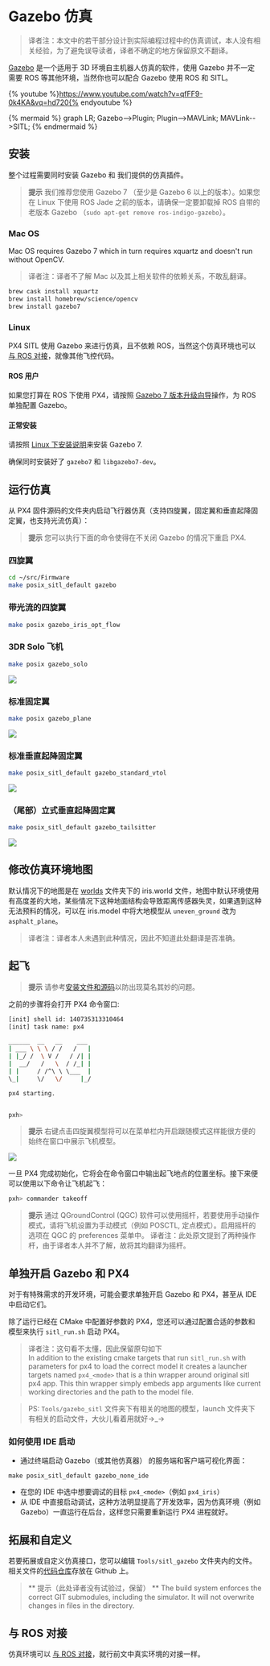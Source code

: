 # Gazebo 仿真
> 译者注：本文中的若干部分设计到实际编程过程中的仿真调试，本人没有相关经验，为了避免误导读者，译者不确定的地方保留原文不翻译。

[Gazebo](http://gazebosim.org) 是一个适用于 3D 环境自主机器人仿真的软件，使用 Gazebo 并不一定需要 ROS 等其他环境，当然你也可以配合 Gazebo 使用 ROS 和 SITL。

{% youtube %}https://www.youtube.com/watch?v=qfFF9-0k4KA&vq=hd720{% endyoutube %}


{% mermaid %}
graph LR;
  Gazebo-->Plugin;
  Plugin-->MAVLink;
  MAVLink-->SITL;
{% endmermaid %}

## 安装

整个过程需要同时安装 Gazebo 和 我们提供的仿真插件。

> **提示** 我们推荐您使用 Gazebo 7 （至少是 Gazebo 6 以上的版本）。如果您在 Linux 下使用 ROS Jade 之前的版本，请确保一定要卸载掉 ROS 自带的老版本 Gazebo （`sudo apt-get remove ros-indigo-gazebo`）。

### Mac OS

Mac OS requires Gazebo 7 which in turn requires xquartz and doesn't run without OpenCV.
> 译者注：译者不了解 Mac 以及其上相关软件的依赖关系，不敢乱翻译。

```sh
brew cask install xquartz
brew install homebrew/science/opencv
brew install gazebo7
```

### Linux

PX4 SITL 使用 Gazebo 来进行仿真，且不依赖 ROS，当然这个仿真环境也可以[与 ROS 对接](simulation-ros-interface.md)，就像其他飞控代码。

#### ROS 用户

如果您打算在 ROS 下使用 PX4，请按照 [Gazebo 7 版本升级向导](http://gazebosim.org/tutorials?tut=ros_wrapper_versions#Gazebo7.xseries)操作，为 ROS 单独配置 Gazebo。

#### 正常安装

请按照 [Linux 下安装说明](http://gazebosim.org/tutorials?tut=install_ubuntu&ver=7.0&cat=install)来安装 Gazebo 7.

确保同时安装好了 `gazebo7` 和 `libgazebo7-dev`。

## 运行仿真

从 PX4 固件源码的文件夹内启动飞行器仿真（支持四旋翼，固定翼和垂直起降固定翼，也支持光流仿真）：

> **提示** 您可以执行下面的命令使得在不关闭 Gazebo 的情况下重启 PX4.

### 四旋翼

```sh
cd ~/src/Firmware
make posix_sitl_default gazebo
```

### 带光流的四旋翼

```sh
make posix gazebo_iris_opt_flow
```

### 3DR Solo 飞机

```sh
make posix gazebo_solo
```

![](/assets/gazebo_solo.png)

### 标准固定翼

```sh
make posix gazebo_plane
```

![](/assets/gazebo_plane.png)

### 标准垂直起降固定翼

```sh
make posix_sitl_default gazebo_standard_vtol
```

![](/assets/gazebo_standard_vtol.png)

### （尾部）立式垂直起降固定翼

```sh
make posix_sitl_default gazebo_tailsitter
```

![](/assets/gazebo_tailsitter.png)

## 修改仿真环境地图

默认情况下的地图是在 [worlds](https://github.com/PX4/sitl_gazebo/tree/367ab1bf55772c9e51f029f34c74d318833eac5b/worlds) 文件夹下的 iris.world 文件，地图中默认环境使用有高度差的大地，某些情况下这种地面结构会导致距离传感器失灵，如果遇到这种无法预料的情况，可以在 iris.model 中将大地模型从 `uneven_ground` 改为 `asphalt_plane`。
> 译者注：译者本人未遇到此种情况，因此不知道此处翻译是否准确。

## 起飞

> **提示** 请参考[安装文件和源码](http://dev.px4.io/starting-installing-mac.html)以防出现莫名其妙的问题。

之前的步骤将会打开 PX4 命令窗口:

```sh
[init] shell id: 140735313310464
[init] task name: px4

______  __   __    ___
| ___ \ \ \ / /   /   |
| |_/ /  \ V /   / /| |
|  __/   /   \  / /_| |
| |     / /^\ \ \___  |
\_|     \/   \/     |_/

px4 starting.


pxh>
```

> **提示** 右键点击四旋翼模型将可以在菜单栏内开启跟随模式这样能很方便的始终在窗口中展示飞机模型。

![](images/sim/gazebo.png)

一旦 PX4 完成初始化，它将会在命令窗口中输出起飞地点的位置坐标。接下来便可以使用以下命令让飞机起飞：

```sh
pxh> commander takeoff
```

> **提示** 通过 QGroundControl (QGC) 软件可以使用摇杆，若要使用手动操作模式，请将飞机设置为手动模式（例如 POSCTL, 定点模式）。启用摇杆的选项在 QGC 的 preferences 菜单中。
> 译者注：此处原文提到了两种操作杆，由于译者本人并不了解，故将其均翻译为摇杆。

## 单独开启 Gazebo 和 PX4

对于有特殊需求的开发环境，可能会要求单独开启 Gazebo 和 PX4，甚至从 IDE 中启动它们。

除了运行已经在 CMake 中配置好参数的 PX4，您还可以通过配置合适的参数和模型来执行 `sitl_run.sh` 启动 PX4。
> 译者注：这句看不太懂，因此保留原句如下   
In addition to the existing cmake targets that run `sitl_run.sh` with parameters for px4 to load the correct model it creates a launcher targets named `px4_<mode>` that is a thin wrapper around original sitl px4 app. This thin wrapper simply embeds app arguments like current working directories and the path to the model file.

> PS: `Tools/gazebo_sitl` 文件夹下有相关的地图的模型，launch 文件夹下有相关的启动文件，大伙儿看着用就好→_→

### 如何使用 IDE 启动

  * 通过终端启动 Gazebo（或其他仿真器） 的服务端和客户端可视化界面：
```
make posix_sitl_default gazebo_none_ide
```
  * 在您的 IDE 中选中想要调试的目标 `px4_<mode>`（例如 `px4_iris`）
  * 从 IDE 中直接启动调试，这种方法明显提高了开发效率，因为仿真环境（例如 Gazebo）一直运行在后台，这样您只需要重新运行 PX4 进程就好。

## 拓展和自定义

若要拓展或自定义仿真接口，您可以编辑 `Tools/sitl_gazebo` 文件夹内的文件。相关文件的[代码仓库](https://github.com/px4/sitl_gazebo)存放在 Github 上。

> ** 提示（此处译者没有试验过，保留） ** The build system enforces the correct GIT submodules, including the simulator. It will not overwrite changes in files in the directory.

## 与 ROS 对接

仿真环境可以 [与 ROS 对接](simulation-ros-interface.md)，就行前文中真实环境的对接一样。
